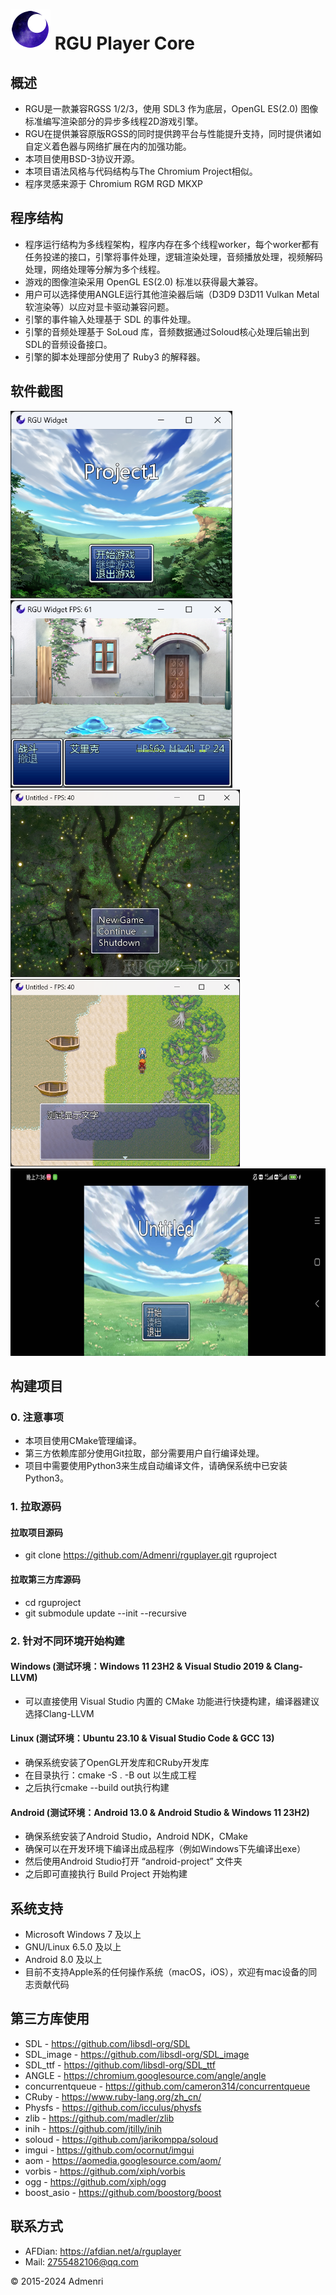 ﻿# ![Logo](app/resources/rgu_favicon_64.png) RGU Player Core

## 概述

 - RGU是一款兼容RGSS 1/2/3，使用 SDL3 作为底层，OpenGL ES(2.0) 图像标准编写渲染部分的异步多线程2D游戏引擎。  
 - RGU在提供兼容原版RGSS的同时提供跨平台与性能提升支持，同时提供诸如自定义着色器与网络扩展在内的加强功能。  
 - 本项目使用BSD-3协议开源。  
 - 本项目语法风格与代码结构与The Chromium Project相似。
 - 程序灵感来源于 Chromium RGM RGD MKXP

## 程序结构

- 程序运行结构为多线程架构，程序内存在多个线程worker，每个worker都有任务投递的接口，引擎将事件处理，逻辑渲染处理，音频播放处理，视频解码处理，网络处理等分解为多个线程。   
- 游戏的图像渲染采用 OpenGL ES(2.0) 标准以获得最大兼容。  
- 用户可以选择使用ANGLE运行其他渲染器后端（D3D9 D3D11 Vulkan Metal 软渲染等）以应对显卡驱动兼容问题。  
- 引擎的事件输入处理基于 SDL 的事件处理。  
- 引擎的音频处理基于 SoLoud 库，音频数据通过Soloud核心处理后输出到SDL的音频设备接口。  
- 引擎的脚本处理部分使用了 Ruby3 的解释器。  

## 软件截图

<img src="app/test/1.png" height="300">

<img src="app/test/2.png" height="300">

<img src="app/test/3.png" height="300">

<img src="app/test/4.png" height="300">

<img src="app/test/5.jpg" height="300">

## 构建项目
### 0. 注意事项

 - 本项目使用CMake管理编译。
 - 第三方依赖库部分使用Git拉取，部分需要用户自行编译处理。
 - 项目中需要使用Python3来生成自动编译文件，请确保系统中已安装Python3。

### 1. 拉取源码
#### 拉取项目源码
 - git clone https://github.com/Admenri/rguplayer.git rguproject
#### 拉取第三方库源码
 - cd rguproject
 - git submodule update --init --recursive

### 2. 针对不同环境开始构建
#### Windows (测试环境：Windows 11 23H2 & Visual Studio 2019 & Clang-LLVM)
 - 可以直接使用 Visual Studio 内置的 CMake 功能进行快捷构建，编译器建议选择Clang-LLVM

#### Linux (测试环境：Ubuntu 23.10 & Visual Studio Code & GCC 13)
 - 确保系统安装了OpenGL开发库和CRuby开发库
 - 在目录执行：cmake -S . -B out 以生成工程
 - 之后执行cmake --build out执行构建

#### Android (测试环境：Android 13.0 & Android Studio & Windows 11 23H2)
 - 确保系统安装了Android Studio，Android NDK，CMake
 - 确保可以在开发环境下编译出成品程序（例如Windows下先编译出exe）
 - 然后使用Android Studio打开 “android-project” 文件夹
 - 之后即可直接执行 Build Project 开始构建

## 系统支持

- Microsoft Windows 7 及以上
- GNU/Linux 6.5.0 及以上
- Android 8.0 及以上
- 目前不支持Apple系的任何操作系统（macOS，iOS），欢迎有mac设备的同志贡献代码

## 第三方库使用

- SDL - https://github.com/libsdl-org/SDL
- SDL_image - https://github.com/libsdl-org/SDL_image
- SDL_ttf - https://github.com/libsdl-org/SDL_ttf
- ANGLE - https://chromium.googlesource.com/angle/angle
- concurrentqueue - https://github.com/cameron314/concurrentqueue
- CRuby - https://www.ruby-lang.org/zh_cn/
- Physfs - https://github.com/icculus/physfs
- zlib - https://github.com/madler/zlib
- inih - https://github.com/jtilly/inih
- soloud - https://github.com/jarikomppa/soloud
- imgui - https://github.com/ocornut/imgui
- aom - https://aomedia.googlesource.com/aom/
- vorbis - https://github.com/xiph/vorbis
- ogg - https://github.com/xiph/ogg
- boost_asio - https://github.com/boostorg/boost

## 联系方式

- AFDian: https://afdian.net/a/rguplayer
- Mail: 2755482106@qq.com

© 2015-2024 Admenri
